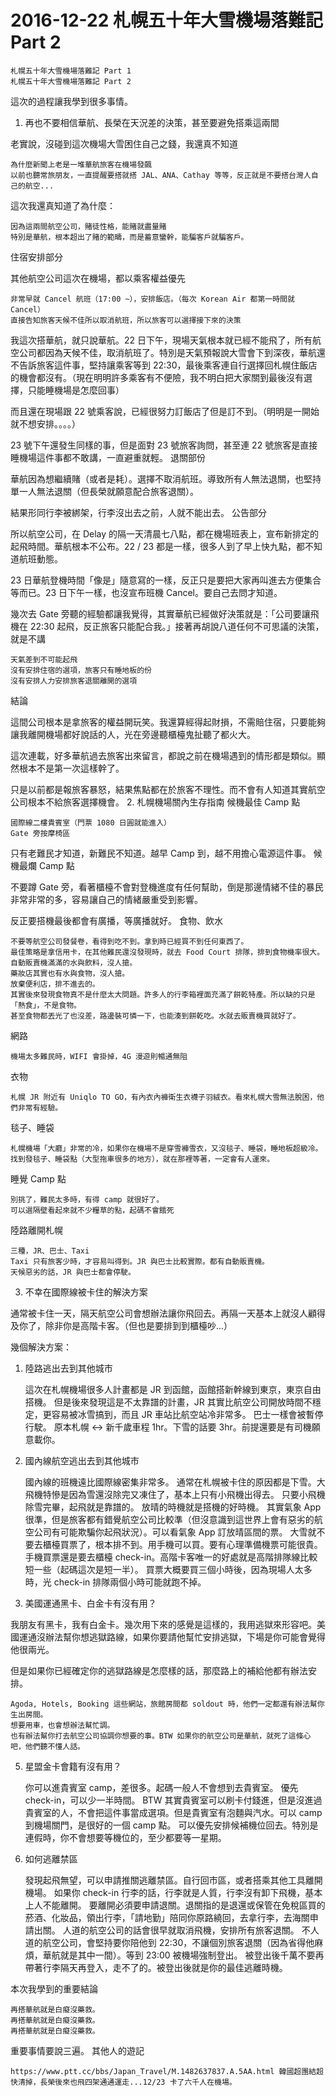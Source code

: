 # 2016-12-22 札幌五十年大雪機場落難記 Part 2


    札幌五十年大雪機場落難記 Part 1
    札幌五十年大雪機場落難記 Part 2

這次的過程讓我學到很多事情。
1. 再也不要相信華航、長榮在天況差的決策，甚至要避免搭乘這兩間

老實說，沒碰到這次機場大雪困住自己之錢，我還真不知道

    為什麼新聞上老是一堆華航旅客在機場發飆
    以前也聽常旅朋友，一直提醒要搭就搭 JAL、ANA、Cathay 等等，反正就是不要搭台灣人自己的航空...

這次我還真知道了為什麼：

    因為這兩間航空公司，賭徒性格，能賭就盡量賭
    特別是華航，根本超出了賭的範疇，而是蓄意蠻幹，能騙客戶就騙客戶。

住宿安排部分

其他航空公司這次在機場，都以乘客權益優先

    非常早就 Cancel 航班（17:00 ~），安排飯店。（每次 Korean Air 都第一時間就 Cancel）
    直接告知旅客天候不佳所以取消航班，所以旅客可以選擇接下來的決策

我這次搭華航，就只說華航。22 日下午，現場天氣根本就已經不能飛了，所有航空公司都因為天候不佳，取消航班了。特別是天氣預報說大雪會下到深夜，華航還不告訴旅客這件事，堅持讓乘客等到 22:30，最後乘客連自行選擇回札幌住飯店的機會都沒有。（現在明明許多乘客有不便險，我不明白把大家關到最後沒有選擇，只能睡機場是怎麼回事）

而且還在現場跟 22 號乘客說，已經很努力訂飯店了但是訂不到。（明明是一開始就不想安排。。。。）

23 號下午還發生同樣的事，但是面對 23 號旅客詢問，甚至連 22 號旅客是直接睡機場這件事都不敢講，一直避重就輕。
退關部份

華航因為想繼續賭（或者是耗）。選擇不取消航班。導致所有人無法退關，也堅持單一人無法退關（但長榮就願意配合旅客退關）。

結果形同行李被綁架，行李沒出去之前，人就不能出去。
公告部分

所以航空公司，在 Delay 的隔一天清晨七八點，都在機場班表上，宣布新排定的起飛時間。華航根本不公布。22 / 23 都是一樣，很多人到了早上快九點，都不知道航班動態。

23 日華航登機時間「像是」隨意寫的一樣，反正只是要把大家再叫進去方便集合等而已。23 日下午一樣，也沒宣布班機 Cancel。要自己去問才知道。

幾次去 Gate 旁聽的經驗都讓我覺得，其實華航已經做好決策就是：「公司要讓飛機在 22:30 起飛，反正旅客只能配合我。」接著再胡說八道任何不可思議的決策，就是不講

    天氣差到不可能起飛
    沒有安排住宿的選項，旅客只有睡地板的份
    沒有安排人力安排旅客退關離開的選項

結論

這間公司根本是拿旅客的權益開玩笑。我還算經得起財損，不需賠住宿，只要能夠讓我離開機場都好說話的人，光在旁邊聽櫃檯鬼扯聽了都火大。

這次連載，好多華航過去旅客出來留言，都說之前在機場遇到的情形都是類似。顯然根本不是第一次這樣幹了。

只是以前都是報旅客暴怒，結果焦點都在於旅客不理性。而不會有人知道其實航空公司根本不給旅客選擇機會。
2. 札幌機場關內生存指南
候機最佳 Camp 點

    國際線二樓貴賓室（門票 1080 日圓就能進入）
    Gate 旁按摩椅區

只有老難民才知道，新難民不知道。越早 Camp 到，越不用擔心電源這件事。
候機最爛 Camp 點

不要蹲 Gate 旁，看著櫃檯不會對登機進度有任何幫助，倒是那邊情緒不佳的暴民非常非常的多，容易讓自己的情緒嚴重受到影響。

反正要搭機最後都會有廣播，等廣播就好。
食物、飲水

    不要等航空公司發餐卷，看得到吃不到。拿到時已經買不到任何東西了。
    最佳策略是拿信用卡，在其他難民還沒發現時，就去 Food Court 排隊，排到食物機率很大。
    自動販賣機滿滿的水與飲料，沒人搶。
    藥妝店其實也有水與食物，沒人搶。
    放棄便利店，排不進去的。
    其實後來發現食物真不是什麼太大問題。許多人的行李箱裡面充滿了餅乾特產。所以缺的只是「熱食」，不是食物。
    甚至食物都丟光了也沒差，路邊裝可憐一下，也能湊到餅乾吃。水就去販賣機買就好了。

網路

    機場太多難民時，WIFI 會掛掉，4G 漫遊則暢通無阻

衣物

    札幌 JR 附近有 Uniqlo TO GO，有內衣內褲衛生衣襪子羽絨衣。看來札幌大雪無法脫困，他們非常有經驗。

毯子、睡袋

    札幌機場「大廳」非常的冷，如果你在機場不是穿雪褲雪衣，又沒毯子、睡袋，睡地板超級冷。
    找到發毯子、睡袋點（大型拖車很多的地方），就在那裡等著，一定會有人運來。

睡覺 Camp 點

    別挑了，難民太多時，有得 camp 就很好了。
    可以選隔壁看起來就不少糧草的點，起碼不會餓死

陸路離開札幌

    三種，JR、巴士、Taxi
    Taxi 只有旅客少時，才容易叫得到。JR 與巴士比較實際。都有自動販賣機。
    天候惡劣的話，JR 與巴士都會停駛。

3. 不幸在國際線被卡住的解決方案

通常被卡住一天，隔天航空公司會想辦法讓你飛回去。再隔一天基本上就沒人顧得及你了，除非你是高階卡客。（但也是要排到到櫃檯吵...）

幾個解決方案：
1. 陸路逃出去到其他城市

    這次在札幌機場很多人計畫都是 JR 到函館，函館搭新幹線到東京，東京自由搭機。
    但是後來發現這是不太靠譜的計畫，JR 其實比航空公司開放時間不穩定，更容易被冰雪搞到，而且 JR 車站比航空站冷非常多。
    巴士一樣會被暫停行駛。
    原本札幌 <-> 新千歲車程 1hr。下雪的話要 3hr。前提還要是有司機願意載你。

2. 國內線航空逃出去到其他城市

    國內線的班機遠比國際線密集非常多。
    通常在札幌被卡住的原因都是下雪。大飛機特慘是因為雪還沒除完又凍住了，基本上只有小飛機出得去。
    只要小飛機除雪完畢，起飛就是靠譜的。
    放晴的時機就是搭機的好時機。
    其實氣象 App 很準，但是旅客都有錯覺航空公司比較準（但沒意識到這世界上會有惡劣的航空公司有可能欺騙你起飛狀況）。可以看氣象 App 訂放晴區間的票。
    大雪就不要去櫃檯買票了，根本排不到。用手機可以買。要有心理準備機票可能很貴。
    手機買票還是要去櫃檯 check-in。高階卡客唯一的好處就是高階排隊線比較短一些（起碼這次是短一半）。
    買票大概要買三個小時後，因為現場人太多時，光 check-in 排隊兩個小時可能就跑不掉。

4. 美國運通黑卡、白金卡有沒有用？

我朋友有黑卡，我有白金卡。幾次用下來的感覺是這樣的，我用逃獄來形容吧。美國運通沒辦法幫你想逃獄路線，如果你要請他幫忙安排逃獄，下場是你可能會覺得他很兩光。

但是如果你已經確定你的逃獄路線是怎麼樣的話，那麼路上的補給他都有辦法安排。

    Agoda, Hotels, Booking 這些網站，旅館房間都 soldout 時，他們一定都還有辦法幫你生出房間。
    想要用車，也會想辦法幫忙調。
    也有辦法幫你打去航空公司協調你想要的事。BTW 如果你的航空公司是華航，就死了這條心吧，他們聽不懂人話。

5. 星盟金卡會籍有沒有用？

    你可以進貴賓室 camp，差很多。起碼一般人不會想到去貴賓室。
    優先 check-in，可以少一半時間。
    BTW 其實貴賓室可以刷卡付錢進，但是沒進過貴賓室的人，不會把這件事當成選項。但是貴賓室有泡麵與汽水。可以 camp 到機場關門，是很好的一個 camp 點。
    可以優先安排候補機位回去。特別是連假時，你不會想要等機位的，至少都要等一星期。

6. 如何逃離禁區

    發現起飛無望，可以申請推關逃離禁區。自行回市區，或者搭乘其他工具離開機場。
    如果你 check-in 行李的話，行李就是人質，行李沒有卸下飛機，基本上人不能離開。
    要離開必須要申請退關。退關指的是退還或保管在免稅區買的菸酒、化妝品，領出行李，「請地勤」陪同你原路繞回，去拿行李，去海關申請出關。
    人道的航空公司的話會很早就取消飛機，安排所有旅客退關。
    不人道的航空公司，會堅持要你陪他到 22:30，不讓個別旅客退關（因為省得他麻煩，華航就是其中一間）。等到 23:00 被機場強制登出。
    被登出後千萬不要再帶著行李隔天再登入，走不了的。被登出後就是你的最佳逃離時機。

本次我學到的重要結論

    再搭華航就是白癡沒藥救。
    再搭華航就是白癡沒藥救。
    再搭華航就是白癡沒藥救。

重要事情要說三遍。
其他人的遊記

    https://www.ptt.cc/bbs/Japan_Travel/M.1482637837.A.5AA.html 韓國超團結超快清掉，長榮後來也飛四架通通運走...12/23 卡了六千人在機場。
